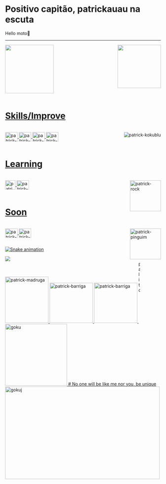 # Positivo capitão, patrickauau na escuta
Hello moto👋
<hr>
<head>
<link rel="stylesheet" href="style.css">
</head>
<div>
<a href="https://github.com/patrickauau">
<img height="157cm" src="https://github-readme-stats.vercel.app/api?username=patrickauau&show_icons=true&theme=outrun&include_all_comits=true&count_private=true"/>
<img align="right" height="140cm" src="https://github-readme-stats.vercel.app/api/top-langs/?username=patrickauau&layout=compact&langs_count=16&theme=outrun" />
  </div>
  <br> <h1>Skills/Improve </h1>
<div style="display: inline_block"><br>
<img align="center" alt="patrick-PS" height="30" width="40" src="https://cdn.jsdelivr.net/gh/devicons/devicon/icons/photoshop/photoshop-line.svg"/>
<img align="right" alt="patrick-kokublu" src="https://media.discordapp.net/attachments/482200446958567425/562821472167657493/gif.gif"/>
<img align="center" alt="patrick-HTML" height="30" width="40" src="https://cdn.jsdelivr.net/gh/devicons/devicon/icons/html5/html5-original.svg"/>
<img align="center" alt="patrick-CSS" height="30" width="40" src="https://cdn.jsdelivr.net/gh/devicons/devicon/icons/css3/css3-original.svg"/>
<img align="center" alt="patrick-JavaScript" height="30" width="40" src="https://cdn.jsdelivr.net/gh/devicons/devicon/icons/javascript/javascript-original.svg"/>
</div>
 <br> <h1> Learning </h1>
<div style="display: inline_block"><br>
<img align="center" alt="patrick-GML" height="30" width="33" src="https://jgonfer.com/blog/wp-content/uploads/2017/03/GameMaker-Studio-2-Logo-Full.png"/>
<img align="center" alt="patrick-Lua" height="30" width="40" src="https://cdn.jsdelivr.net/gh/devicons/devicon/icons/lua/lua-original.svg"/>
<img align="right" alt="patrick-rock" height="100" width="100" src="https://media.discordapp.net/attachments/779843392870940716/889344568464670750/the_rock_sus.gif"/>
  </div>
<br> <h1> Soon </h1>
<div style="display: inline_block"><br>
<img align="center" alt="patrick-Java" height="30" width="40" src="https://cdn.jsdelivr.net/gh/devicons/devicon/icons/java/java-original.svg"/>
<img align="center" alt="patrick-Python" height="30" width="40" src="https://cdn.jsdelivr.net/gh/devicons/devicon/icons/python/python-original.svg"/>
<img align="right" alt="patrick-pinguim" height="100" width="100" src="https://media.discordapp.net/attachments/818311885367410698/941393609306038292/aaaa-deu-moleevapo.gif"/>

##
  </div>

![Snake animation](https://github.com/patrickauau/patrickauau/blob/output/github-contribution-grid-snake.svg)
  
  <img src="https://profile-counter.glitch.me/patrickauau/count.svg" />
  
<div>
  <img alt="patrick-madruga" height="150" width="140" id="madruga" src="https://cdn.discordapp.com/attachments/779843392870940716/1062202845002215454/Screenshot_1-removebg-preview.png"/>
  <img alt="patrick-barriga" height="130" width="140" id="vs" src="https://cdn.discordapp.com/attachments/779843392870940716/1062204296118145144/VERSUS.png"/>
  <img alt="patrick-barriga" height="130" width="140" id="barriga" src="https://cdn.discordapp.com/attachments/779843392870940716/1062202864170188852/barriga.png"/>
  <img alt="palito" height="200" width="5" src="https://cdn.discordapp.com/attachments/762368041513779230/1062212737129795654/Screenshot_15.png"/>
  <img alt="goku" height="200" width="200" src="https://cdn.discordapp.com/attachments/762368041513779230/1062212207435337839/goku-super-saiyan.gif"/>
  # No one will be like me nor you, be unique
  <img alt="gokuj" align="center" height="300" width="500" src="https://cdn.discordapp.com/attachments/762368041513779230/1062214133161934918/ok-okay.gif"/>
  </div>
